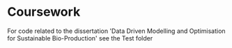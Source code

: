 # Coursework
For code related to the dissertation 'Data Driven Modelling and Optimisation for Sustainable Bio-Production' see the Test folder
